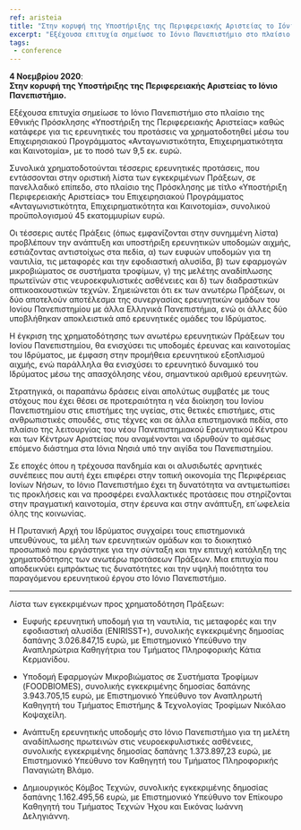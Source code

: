 ```yaml
---
ref: aristeia
title: "Στην κορυφή της Υποστήριξης της Περιφερειακής Αριστείας το Ιόνιο Πανεπιστήμιο. Χρηματοδοτείται με 9,5 εκατ. ευρώ για ερευνητικές του προτάσεις."
excerpt: "Εξέχουσα επιτυχία σημείωσε το Ιόνιο Πανεπιστήμιο στο πλαίσιο της Εθνικής Πρόσκλησης «Υποστήριξη της Περιφερειακής Αριστείας» καθώς κατάφερε για τις ερευνητικές του προτάσεις να χρηματοδοτηθεί μέσω του Επιχειρησιακού Προγράμματος «Ανταγωνιστικότητα, Επιχειρηματικότητα και Καινοτομία», με το ποσό των 9,5 εκ. ευρώ."
tags:
 - conference
--- 
```

**4 Νοεμβρίου 2020**:  
**Στην κορυφή της Υποστήριξης της Περιφερειακής Αριστείας το Ιόνιο Πανεπιστήμιο.**

Εξέχουσα επιτυχία σημείωσε το Ιόνιο Πανεπιστήμιο στο πλαίσιο της Εθνικής Πρόσκλησης «Υποστήριξη της Περιφερειακής Αριστείας» καθώς κατάφερε για τις ερευνητικές του προτάσεις να χρηματοδοτηθεί μέσω του Επιχειρησιακού Προγράμματος «Ανταγωνιστικότητα, Επιχειρηματικότητα και Καινοτομία», με το ποσό των 9,5 εκ. ευρώ.

Συνολικά χρηματοδοτούνται τέσσερις ερευνητικές προτάσεις, που εντάσσονται στην οριστική λίστα των εγκεκριμένων Πράξεων, σε πανελλαδικό επίπεδο, στο πλαίσιο της Πρόσκλησης με τίτλο «Υποστήριξη Περιφερειακής Αριστείας» του Επιχειρησιακού Προγράμματος «Ανταγωνιστικότητα, Επιχειρηματικότητα και Καινοτομία», συνολικού προϋπολογισμού 45 εκατομμυρίων ευρώ.

Οι τέσσερις αυτές Πράξεις (όπως εμφανίζονται στην συνημμένη λίστα) προβλέπουν την ανάπτυξη και υποστήριξη ερευνητικών υποδομών αιχμής, εστιάζοντας αντιστοίχως στα πεδία, α) των ευφυών υποδομών για τη ναυτιλία, τις μεταφορές και την εφοδιαστική αλυσίδα, β) των εφαρμογών μικροβιώματος σε συστήματα τροφίμων, γ) της μελέτης αναδίπλωσης πρωτεϊνών στις νευροεκφυλιστικές ασθένειες και δ) των διαδραστικών οπτικοακουστικών τεχνών. Σημειώνεται ότι εκ των ανωτέρω Πράξεων, οι δύο αποτελούν αποτέλεσμα της συνεργασίας ερευνητικών ομάδων του Ιονίου Πανεπιστημίου με άλλα Ελληνικά Πανεπιστήμια, ενώ οι άλλες δύο υποβλήθηκαν αποκλειστικά από ερευνητικές ομάδες του Ιδρύματος.

Η έγκριση της χρηματοδότησης των ανωτέρω ερευνητικών Πράξεων του Ιονίου Πανεπιστημίου, θα ενισχύσει τις υποδομές έρευνας και καινοτομίας του Ιδρύματος, με έμφαση στην προμήθεια ερευνητικού εξοπλισμού αιχμής, ενώ παράλληλα θα ενισχύσει το ερευνητικό δυναμικό του Ιδρύματος μέσω της απασχόλησης νέου, σημαντικού αριθμού ερευνητών.

Στρατηγικά, οι παραπάνω δράσεις είναι απολύτως συμβατές με τους στόχους που έχει θέσει σε προτεραιότητα η νέα διοίκηση του Ιονίου Πανεπιστημίου στις επιστήμες της υγείας, στις θετικές επιστήμες, στις ανθρωπιστικές σπουδές, στις τέχνες και σε άλλα επιστημονικά πεδία, στο πλαίσιο της λειτουργίας του νέου Πανεπιστημιακού Ερευνητικού Κέντρου και των Κέντρων Αριστείας που αναμένονται να ιδρυθούν το αμέσως επόμενο διάστημα στα Ιόνια Νησιά υπό την αιγίδα του Πανεπιστημίου.

Σε εποχές όπου η τρέχουσα πανδημία και οι αλυσιδωτές αρνητικές συνέπειες που αυτή έχει επιφέρει στην τοπική οικονομία της Περιφέρειας Ιονίων Νήσων, το Ιόνιο Πανεπιστήμιο έχει τη δυνατότητα να αντιμετωπίσει τις προκλήσεις και να προσφέρει εναλλακτικές προτάσεις που στηρίζονται στην πραγματική καινοτομία, στην έρευνα και στην ανάπτυξη, επ΄ωφελεία όλης της κοινωνίας.

Η Πρυτανική Αρχή του Ιδρύματος συγχαίρει τους επιστημονικά υπευθύνους, τα μέλη των ερευνητικών ομάδων και το διοικητικό προσωπικό που εργάστηκε για την σύνταξη και την επιτυχή κατάληξη της χρηματοδότησης των ανωτέρω προτάσεων Πράξεων. Μια επιτυχία που αποδεικνύει εμπράκτως τις δυνατότητες και την υψηλή ποιότητα του παραγόμενου ερευνητικού έργου στο Ιόνιο Πανεπιστήμιο.

----

Λίστα των εγκεκριμένων προς χρηματοδότηση Πράξεων:

- Ευφυής ερευνητική υποδομή για τη ναυτιλία, τις μεταφορές και την εφοδιαστική αλυσίδα (ENIRISST+), συνολικής εγκεκριμένης δημοσίας δαπάνης 3.026.847,15 ευρώ, με Επιστημονικό Υπεύθυνο την Αναπληρώτρια Καθηγήτρια του Τμήματος Πληροφορικής Κάτια Κερμανίδου.
 

- Υποδομή Εφαρμογών Μικροβιώματος σε Συστήματα Τροφίμων (FOODBIOMES), συνολικής εγκεκριμένης δημοσίας δαπάνης 3.943.705,15 ευρώ, με Επιστημονικό Υπεύθυνο τον Αναπληρωτή Καθηγητή του Τμήματος Επιστήμης & Τεχνολογίας Τροφίμων Νικόλαο Κοψαχείλη.
 

- Ανάπτυξη ερευνητικής υποδομής στο Ιόνιο Πανεπιστήμιο για τη μελέτη αναδίπλωσης πρωτεινών στις νευροεκφυλιστικές ασθένειες, συνολικής εγκεκριμένης δημοσίας δαπάνης 1.373.897,23 ευρώ, με Επιστημονικό Υπεύθυνο τον Καθηγητή του Τμήματος Πληροφορικής Παναγιώτη Βλάμο.
 

- Δημιουργικός Κόμβος Τεχνών, συνολικής εγκεκριμένης δημοσίας δαπάνης 1.162.495,56 ευρώ, με Επιστημονικό Υπεύθυνο τον Επίκουρο Καθηγητή του Τμήματος Τεχνών Ήχου και Εικόνας Ιωάννη Δεληγιάννη.
